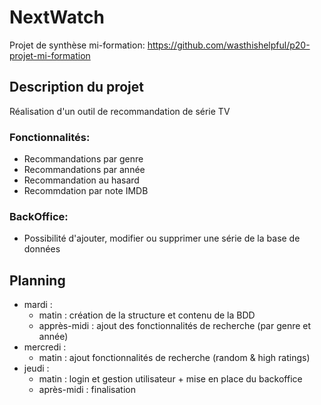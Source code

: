# NextWatch
Projet de synthèse mi-formation: https://github.com/wasthishelpful/p20-projet-mi-formation

## Description du projet
Réalisation d'un outil de recommandation de série TV 

### Fonctionnalités: 
  - Recommandations par genre 
  - Recommandations par année 
  - Recommandation au hasard 
  - Recommdation par note IMDB

### BackOffice: 
  - Possibilité d'ajouter, modifier ou supprimer une série de la base de données 
  
  
## Planning 

* mardi :
    * matin : création de la structure et contenu de la BDD 
    * apprès-midi : ajout des fonctionnalités de recherche (par genre et année)
* mercredi :
    * matin : ajout fonctionnalités de recherche (random & high ratings)
* jeudi :
    * matin : login et gestion utilisateur + mise en place du backoffice 
    * après-midi : finalisation

